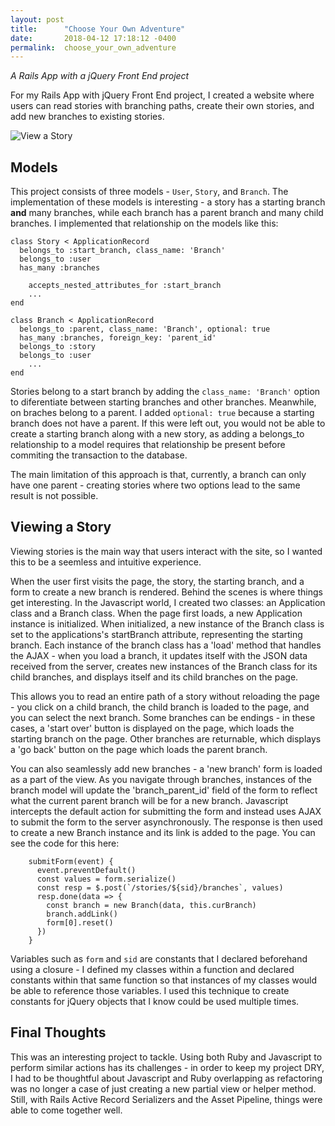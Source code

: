 ```yaml
---
layout: post
title:      "Choose Your Own Adventure"
date:       2018-04-12 17:18:12 -0400
permalink:  choose_your_own_adventure
---
```


*A Rails App with a jQuery Front End project*

For my Rails App with jQuery Front End project, I created a website where users can read stories with branching paths, create their own stories, and add new branches to existing stories.

![View a Story](https://imgur.com/3cNWua0)

## Models

This project consists of three models - `User`, `Story`, and `Branch`. The implementation of these models is interesting - a story has a starting branch **and** many branches, while each branch has a parent branch and many child branches. I implemented that relationship on the models like this:

```
class Story < ApplicationRecord
  belongs_to :start_branch, class_name: 'Branch'
  belongs_to :user
  has_many :branches
	
	accepts_nested_attributes_for :start_branch
	...
end
```

```
class Branch < ApplicationRecord
  belongs_to :parent, class_name: 'Branch', optional: true
  has_many :branches, foreign_key: 'parent_id'
  belongs_to :story
  belongs_to :user
	...
end
```

Stories belong to a start branch by adding the `class_name: 'Branch'` option to diferentiate between starting branches and other branches. Meanwhile, on braches belong to a parent. I added `optional: true` because a starting branch does not have a parent. If this were left out, you would not be able to create a starting branch along with a new story, as adding a belongs_to relationship to a model requires that relationship be present before commiting the transaction to the database.

The main limitation of this approach is that, currently, a branch can only have one parent - creating stories where two options lead to the same result is not possible. 

## Viewing a Story

Viewing stories is the main way that users interact with the site, so I wanted this to be a seemless and intuitive experience.

When the user first visits the page, the story, the starting branch, and a form to create a new branch is rendered. Behind the scenes is where things get interesting. In the Javascript world, I created two classes: an Application class and a Branch class. When the page first loads, a new Application instance is initialized. When initialized, a new instance of the Branch class is set to the applications's startBranch attribute, representing the starting branch.
Each instance of the branch class has a 'load' method that handles the AJAX - when you load a branch, it updates itself with the JSON data received from the server, creates new instances of the Branch class for its child branches, and displays itself and its child branches on the page. 

This allows you to read an entire path of a story without reloading the page - you click on a child branch, the child branch is loaded to the page, and you can select the next branch. Some branches can be endings - in these cases, a 'start over' button is displayed on the page, which loads the starting branch on the page. Other branches are returnable, which displays a 'go back' button on the page which loads the parent branch.

You can also seamlessly add new branches - a 'new branch' form is loaded as a part of the view. As you navigate through branches, instances of the branch model will update the 'branch_parent_id' field of the form to reflect what the current parent branch will be for a new branch. Javascript intercepts the default action for submitting the form and instead uses AJAX to submit the form to the server asynchronously. The response is then used to create a new Branch instance and its link is added to the page. You can see the code for this here:

```
    submitForm(event) {
      event.preventDefault()
      const values = form.serialize()
      const resp = $.post(`/stories/${sid}/branches`, values)
      resp.done(data => {
        const branch = new Branch(data, this.curBranch)
        branch.addLink()
        form[0].reset()
      })
    }
```
		
Variables such as `form` and `sid` are constants that I declared beforehand using a closure - I defined my classes within a function and declared constants within that same function so that instances of my classes would be able to reference those variables. I used this technique to create constants for jQuery objects that I know could be used multiple times.

## Final Thoughts

This was an interesting project to tackle. Using both Ruby and Javascript to perform similar actions has its challenges - in order to keep my project DRY, I had to be thoughtful about Javascript and Ruby overlapping as refactoring was no longer a case of just creating a new partial view or helper method. Still, with Rails Active Record Serializers and the Asset Pipeline, things were able to come together well.
